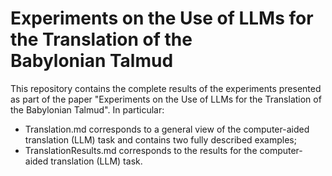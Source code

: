 # Experiments on the Use of LLMs for the Translation of the Babylonian Talmud
This repository contains the complete results of the experiments presented as part of the paper "Experiments on the Use of LLMs for the Translation of the Babylonian Talmud". In particular:
- Translation.md corresponds to a general view of the computer-aided translation (LLM) task and contains two fully described examples;
- TranslationResults.md corresponds to the results for the computer-aided translation (LLM) task.
